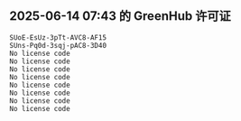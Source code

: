 ## 2025-06-14 07:43 的 GreenHub 许可证
```
SUoE-EsUz-3pTt-AVC8-AF15
SUns-Pq0d-3sqj-pAC8-3D40
No license code
No license code
No license code
No license code
No license code
No license code
No license code
No license code
```
